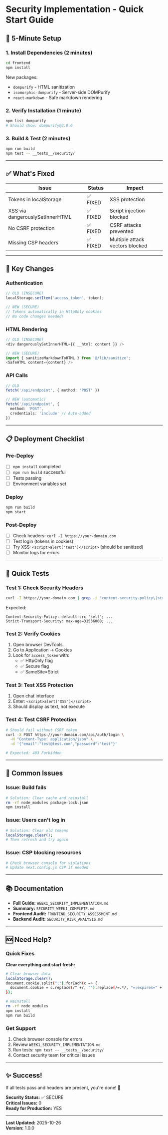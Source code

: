 # Security Implementation - Quick Start Guide

## 🚀 5-Minute Setup

### 1. Install Dependencies (2 minutes)

```bash
cd frontend
npm install
```

New packages:
- `dompurify` - HTML sanitization
- `isomorphic-dompurify` - Server-side DOMPurify
- `react-markdown` - Safe markdown rendering

### 2. Verify Installation (1 minute)

```bash
npm list dompurify
# Should show: dompurify@3.0.6
```

### 3. Build & Test (2 minutes)

```bash
npm run build
npm test -- __tests__/security/
```

---

## ✅ What's Fixed

| Issue | Status | Impact |
|-------|--------|--------|
| Tokens in localStorage | ✅ FIXED | XSS protection |
| XSS via dangerouslySetInnerHTML | ✅ FIXED | Script injection blocked |
| No CSRF protection | ✅ FIXED | CSRF attacks prevented |
| Missing CSP headers | ✅ FIXED | Multiple attack vectors blocked |

---

## 🔧 Key Changes

### Authentication
```typescript
// OLD (INSECURE)
localStorage.setItem('access_token', token);

// NEW (SECURE)
// Tokens automatically in HttpOnly cookies
// No code changes needed!
```

### HTML Rendering
```typescript
// OLD (INSECURE)
<div dangerouslySetInnerHTML={{ __html: content }} />

// NEW (SECURE)
import { sanitizeMarkdownToHTML } from '@/lib/sanitize';
<SafeHTML content={content} />
```

### API Calls
```typescript
// OLD
fetch('/api/endpoint', { method: 'POST' })

// NEW (automatic)
fetch('/api/endpoint', { 
  method: 'POST',
  credentials: 'include' // Auto-added
})
```

---

## 📋 Deployment Checklist

### Pre-Deploy
- [ ] `npm install` completed
- [ ] `npm run build` successful
- [ ] Tests passing
- [ ] Environment variables set

### Deploy
```bash
npm run build
npm start
```

### Post-Deploy
- [ ] Check headers: `curl -I https://your-domain.com`
- [ ] Test login (tokens in cookies)
- [ ] Try XSS: `<script>alert('test')</script>` (should be sanitized)
- [ ] Monitor logs for errors

---

## 🧪 Quick Tests

### Test 1: Check Security Headers
```bash
curl -I https://your-domain.com | grep -i "content-security-policy\|strict-transport"
```

Expected:
```
Content-Security-Policy: default-src 'self'; ...
Strict-Transport-Security: max-age=31536000; ...
```

### Test 2: Verify Cookies
1. Open browser DevTools
2. Go to Application → Cookies
3. Look for `access_token` with:
   - ✅ HttpOnly flag
   - ✅ Secure flag
   - ✅ SameSite=Strict

### Test 3: Test XSS Protection
1. Open chat interface
2. Enter: `<script>alert('XSS')</script>`
3. Should display as text, not execute

### Test 4: Test CSRF Protection
```bash
# Should fail without CSRF token
curl -X POST https://your-domain.com/api/auth/login \
  -H "Content-Type: application/json" \
  -d '{"email":"test@test.com","password":"test"}'

# Expected: 403 Forbidden
```

---

## 🐛 Common Issues

### Issue: Build fails
```bash
# Solution: Clear cache and reinstall
rm -rf node_modules package-lock.json
npm install
```

### Issue: Users can't log in
```bash
# Solution: Clear old tokens
localStorage.clear();
# Then refresh and try again
```

### Issue: CSP blocking resources
```bash
# Check browser console for violations
# Update next.config.js CSP if needed
```

---

## 📚 Documentation

- **Full Guide:** `WEEK1_SECURITY_IMPLEMENTATION.md`
- **Summary:** `SECURITY_WEEK1_COMPLETE.md`
- **Frontend Audit:** `FRONTEND_SECURITY_ASSESSMENT.md`
- **Backend Audit:** `SECURITY_RISK_ANALYSIS.md`

---

## 🆘 Need Help?

### Quick Fixes

**Clear everything and start fresh:**
```bash
# Clear browser data
localStorage.clear();
document.cookie.split(";").forEach(c => {
  document.cookie = c.replace(/^ +/, "").replace(/=.*/, "=;expires=" + new Date().toUTCString() + ";path=/");
});

# Reinstall
rm -rf node_modules
npm install
npm run build
```

### Get Support

1. Check browser console for errors
2. Review `WEEK1_SECURITY_IMPLEMENTATION.md`
3. Run tests: `npm test -- __tests__/security/`
4. Contact security team for critical issues

---

## ✨ Success!

If all tests pass and headers are present, you're done! 🎉

**Security Status:** ✅ SECURE  
**Critical Issues:** 0  
**Ready for Production:** YES

---

**Last Updated:** 2025-10-26  
**Version:** 1.0.0
